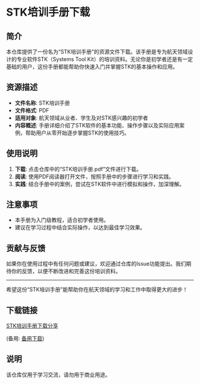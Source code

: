 # STK培训手册下载

## 简介

本仓库提供了一份名为“STK培训手册”的资源文件下载。该手册是专为航天领域设计的专业软件STK（Systems Tool Kit）的培训资料。无论你是初学者还是有一定基础的用户，这份手册都能帮助你快速入门并掌握STK的基本操作和应用。

## 资源描述

- **文件名称**: STK培训手册
- **文件格式**: PDF
- **适用对象**: 航天领域从业者、学生及对STK感兴趣的初学者
- **内容概述**: 手册详细介绍了STK软件的基本功能、操作步骤以及实际应用案例，帮助用户从零开始逐步掌握STK的使用技巧。

## 使用说明

1. **下载**: 点击仓库中的“STK培训手册.pdf”文件进行下载。
2. **阅读**: 使用PDF阅读器打开文件，按照手册中的步骤进行学习和实践。
3. **实践**: 结合手册中的案例，尝试在STK软件中进行模拟和操作，加深理解。

## 注意事项

- 本手册为入门级教程，适合初学者使用。
- 建议在学习过程中结合实际操作，以达到最佳学习效果。

## 贡献与反馈

如果你在使用过程中有任何问题或建议，欢迎通过仓库的Issue功能提出。我们期待你的反馈，以便不断改进和完善这份培训资料。

---

希望这份“STK培训手册”能帮助你在航天领域的学习和工作中取得更大的进步！

## 下载链接
[STK培训手册下载分享](https://pan.quark.cn/s/1ae3d59f0d13) 

(备用: [备用下载](https://pan.baidu.com/s/1ZjaQ2pwjcKZ8wYw6s_YPRA?pwd=1234))

## 说明

该仓库仅用于学习交流，请勿用于商业用途。
